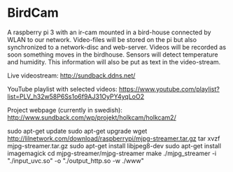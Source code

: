 # BirdCam
A raspberry pi 3 with an ir-cam mounted in a bird-house connected by WLAN to our network.
Video-files will be stored on the pi but also synchronized to a network-disc and web-server.
Videos will be recorded as soon something moves in the birdhouse.
Sensors will detect temperature and humidity. 
This information will also be put as text in the video-stream.

Live videostream:
http://sundback.ddns.net/

YouTube playlist with selected videos:
https://www.youtube.com/playlist?list=PLV_h32w58P6Ss1o6f9AJ31OyPY4yqLoO2

Project webpage (currently in swedish):
http://www.sundback.com/wp/projekt/holkcam/holkcam2/


sudo apt-get update
sudo apt-get upgrade
wget http://lilnetwork.com/download/raspberrypi/mjpg-streamer.tar.gz
tar xvzf mjpg-streamer.tar.gz
sudo apt-get install libjpeg8-dev
sudo apt-get install imagemagick
cd mjpg-streamer/mjpg-streamer
make
./mjpg_streamer -i "./input_uvc.so" -o "./output_http.so -w ./www"
